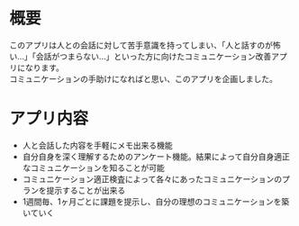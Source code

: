 # 概要
このアプリは人との会話に対して苦手意識を持ってしまい、「人と話すのが怖い...」「会話がつまらない...」といった方に向けたコミュニケーション改善アプリになります。<br>
コミュニケーションの手助けになればと思い、このアプリを企画しました。
# アプリ内容
- 人と会話した内容を手軽にメモ出来る機能
- 自分自身を深く理解するためのアンケート機能。結果によって自分自身適正なコミュニケーションを知ることが可能
- コミュニケーション適正検査によって各々にあったコミュニケーションのプランを提示することが出来る
- 1週間毎、1ヶ月ごとに課題を提示し、自分の理想のコミュニケーションを築いていく
